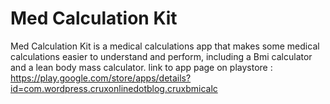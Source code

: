 # Med Calculation Kit
Med Calculation Kit is a medical calculations app that makes some medical calculations easier to understand and perform, including a Bmi calculator and a lean body mass calculator.
link to app page on playstore : https://play.google.com/store/apps/details?id=com.wordpress.cruxonlinedotblog.cruxbmicalc
